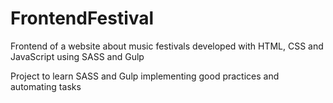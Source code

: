 # FrontendFestival
Frontend of a website about music festivals developed with HTML, CSS and JavaScript using SASS and Gulp

Project to learn SASS and Gulp implementing good practices and automating tasks
